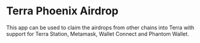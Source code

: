 # Terra Phoenix Airdrop

This app can be used to claim the airdrops from other chains into Terra with support for Terra Station, Metamask, Wallet Connect and Phantom Wallet.

